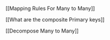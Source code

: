 [[Mapping Rules For Many to Many]]

[[What are the composite Primary keys]]

[[Decompose Many to Many]]



